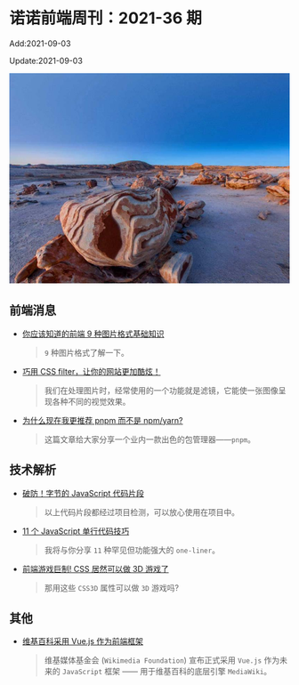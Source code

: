 <!--
 * @Description: weekly-35
 * @Author: zoeblow
 * @Email: wangfuyuan@nnuo.com
 * @Date: 2021-09-03 10:36:57
 * @LastEditors: wangfuyuan
 * @LastEditTime: 2021-09-03 10:38:08
 * @FilePath: \nuofe-weekly1\2021\weekly-36.md
 -->

# 诺诺前端周刊：2021-36 期

Add:2021-09-03

Update:2021-09-03

![202136](../images/2021/202136.jpg)

## 前端消息

- [你应该知道的前端 9 种图片格式基础知识](https://juejin.cn/post/7000154907156152327)

  > `9` 种图片格式了解一下。

- [巧用 CSS filter，让你的网站更加酷炫！](https://juejin.cn/post/7002829486806794276)

  > 我们在处理图片时，经常使用的一个功能就是滤镜，它能使一张图像呈现各种不同的视觉效果。

- [为什么现在我更推荐 pnpm 而不是 npm/yarn?](https://juejin.cn/post/6932046455733485575)

  > 这篇文章给大家分享一个业内一款出色的包管理器——`pnpm`。

## 技术解析

- [破防！字节的 JavaScript 代码片段](https://mp.weixin.qq.com/s/1KuoETxG7dFOzRL-tEQBuQ)

  > 以上代码片段都经过项目检测，可以放心使用在项目中。

- [11 个 JavaScript 单行代码技巧](https://mp.weixin.qq.com/s/1KuoETxG7dFOzRL-tEQBuQ)

  > 我将与你分享 `11` 种罕见但功能强大的 `one-liner`。

- [前端游戏巨制! CSS 居然可以做 3D 游戏了](https://juejin.cn/post/7000963575573381134)

  > 那用这些 `CSS3D` 属性可以做 `3D` 游戏吗?

## 其他

- [维基百科采用 Vue.js 作为前端框架](https://www.oschina.net/news/153480/wikimedia-foundation-choose-vuejs)

  > 维基媒体基金会 (`Wikimedia Foundation`) 宣布正式采用 `Vue.js` 作为未来的 `JavaScript` 框架 —— 用于维基百科的底层引擎 `MediaWiki`。
